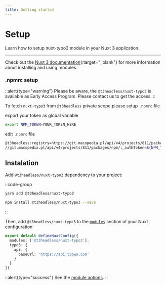 ```yaml
---
title: Getting started
---
```

# Setup

Learn how to setup nuxt-typo3 module in your Nuxt 3 application.

---
Check out the [Nuxt 3 documentation](https://nuxt.com/docs/guide/concepts/modules){:target="_blank"}  for more information about installing and using modules.

### .npmrc setup

::alert{type="warning"}
Please be aware, the `@t3headless/nuxt-typo3` is available as Early Access Program.
Please contact us to get the access.
::

To fetch `nuxt-typo3` from `@t3headless` private scope please setup `.npmrc` file

export your token as global variable

```bash
export NPM_TOKEN=YOUR_TOKEN_HERE
```

edit `.npmrc` file

```bash [.npmrc]
@t3headless:registry=https://git.macopedia.pl/api/v4/projects/811/packages/npm/
//git.macopedia.pl/api/v4/projects/811/packages/npm/:_authToken=${NPM_TOKEN}
```


## Instalation

Add `@t3headless/nuxt-typo3` dependency to your project:

::code-group
  ```bash [yarn]
  yarn add @t3headless/nuxt-typo3
  ```
  ```bash [npm]
  npm install @t3headless/nuxt-typo3 --save
  ```
::

Then, add `@t3headless/nuxt-typo3` to the [`modules`](https://nuxt.com/docs/guide/concepts/modules) section of your Nuxt configuration:

```ts [nuxt.config.ts]
export default defineNuxtConfig({
  modules: ['@t3headless/nuxt-typo3'],
  typo3: {
    api: {
      baseUrl: 'https://api.t3pwa.com'
    }
  }
})
```

::alert{type="success"}
See the [module options](/introduction/options).
::
